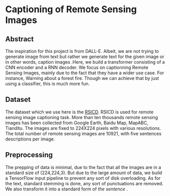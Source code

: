 # **Captioning of Remote Sensing Images**

## Abstract

The inspiration for this project is from DALL-E. Albeit, we are not trying to generate image from text but rather we generate text for the given image or in other words, caption images .Here, we build a transformer consisting of a CNN encoder and a RNN decoder. We focus on captionning Remote Sensing Images, mainly due to the fact that they have a wider use case. For instance, Warning about a forest fire. Though we can achieve that by just using a classifier, this is much more fun. 

## Dataset

The dataset which we use here is the [RSICD](https://github.com/201528014227051/RSICD_optimal). RSICD is used for remote sensing image captioning task. More than ten thousands remote sensing images has been collected from Google Earth, Baidu Map, MapABC, Tianditu. The images are fixed to 224X224 pixels with various resolutions. The total number of remote sensing images are 10921, with five sentences descriptions per image.

## Preprocessing

The prepping of data is minimal, due to the fact that all the images are in a standard size of (224,224,3). But due to the large amount of data, we build a TensorFlow input pipeline to prevent any sort of disk overloading. As for the text, standard stemming is done, any sort of punctuations are removed. We also transform it into a standard form of **<start>** *the sentence* **<end>**. 
